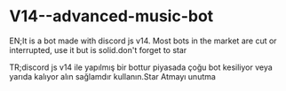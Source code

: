 # V14--advanced-music-bot
EN;It is a bot made with discord js v14. Most bots in the market are cut or interrupted, use it but is solid.don't forget to star 


TR;discord js v14 ile yapılmış bir bottur piyasada çoğu bot kesiliyor veya yarıda kalıyor alın sağlamdır kullanın.Star Atmayı unutma

